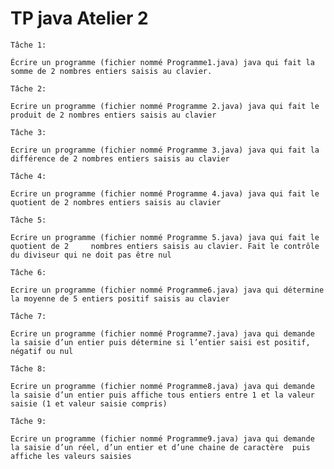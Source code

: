 # TP java Atelier 2

    Tâche 1: 

    Écrire un programme (fichier nommé Programme1.java) java qui fait la somme de 2 nombres entiers saisis au clavier.

    Tâche 2: 
    
    Ecrire un programme (fichier nommé Programme 2.java) java qui fait le produit de 2 nombres entiers saisis au clavier

    Tâche 3: 

    Ecrire un programme (fichier nommé Programme 3.java) java qui fait la différence de 2 nombres entiers saisis au clavier

    Tâche 4:  

    Ecrire un programme (fichier nommé Programme 4.java) java qui fait le quotient de 2 nombres entiers saisis au clavier

    Tâche 5: 

    Ecrire un programme (fichier nommé Programme 5.java) java qui fait le quotient de 2     nombres entiers saisis au clavier. Fait le contrôle du diviseur qui ne doit pas être nul 

    Tâche 6: 

    Ecrire un programme (fichier nommé Programme6.java) java qui détermine la moyenne de 5 entiers positif saisis au clavier
        
    Tâche 7: 

    Ecrire un programme (fichier nommé Programme7.java) java qui demande la saisie d’un entier puis détermine si l’entier saisi est positif, négatif ou nul

    Tâche 8: 

    Ecrire un programme (fichier nommé Programme8.java) java qui demande la saisie d’un entier puis affiche tous entiers entre 1 et la valeur saisie (1 et valeur saisie compris)

    Tâche 9:     

    Ecrire un programme (fichier nommé Programme9.java) java qui demande la saisie d’un réel, d’un entier et d’une chaine de caractère  puis affiche les valeurs saisies 


